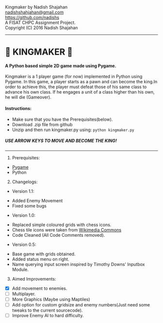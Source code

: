 Kingmaker by Nadish Shajahan  
nadishshahjahan@gmail.com  
https://github.com/nadishs  
A FISAT CHPC Assignment Project.  
Copyright (C) 2016 Nadish Shajahan  
_____
#  :crown: KINGMAKER :crown:
#### A Python based simple 2D game made using Pygame.
Kingmaker is a 1 player game (for now) implemented in Python using Pygame. In this game, a player starts as a pawn and can become the king.In order to achieve this, the player must defeat those of his same class to advance his own class. If he engages a unit of a class higher than his own, he will die (Gameover).  

#### Instructions: 
 * Make sure that you have the Prerequisites(below).
 * Download .zip file from github
 * Unzip and then run kingmaker.py using: `python kingmaker.py`
##### USE ARROW KEYS TO MOVE AND BECOME THE KING!
_____
1. Prerequisites:  
 * [Pygame](http://www.pygame.org/download.shtml)
 * Python

2. Changelogs:   
 * Version 1.1:  
  + Added Enemy Movement  
  + Fixed some bugs  
 * Version 1.0:  
  + Replaced simple coloured grids with chess icons.  
  + Chess tile icons were taken from [Wikimedia Commons]( http://commons.wikimedia.org/wiki/File:Chess_tile_pd.png )  
  + Code Cleaned (All Code Comments removed).  
 * Version 0.5:  
  + Base game with grids obtained.  
  + Added status menu on right.  
  + Name querying input screen inspired by Timothy Downs' Inputbox Module.  
3. Aimed Improvements:   
 - [x] Add movement to enemies.  
 - [ ] Multiplayer.  
 - [ ] More Graphics (Maybe using Maptiles)  
 - [ ] Add option for custom gridsize and enemy numbers(Just need some tweaks to the current sourcecode).  
 - [ ] Improve Enemy AI to hard difficulty.
